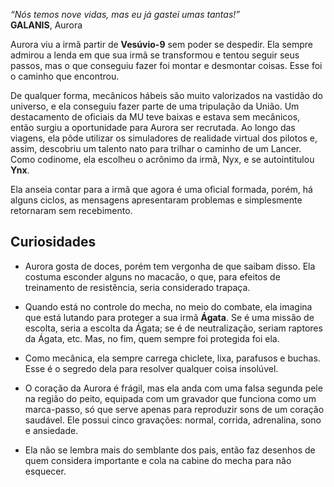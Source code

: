 *“Nós temos nove vidas, mas eu já gastei umas tantas!”* <br>
**GALANIS**, Aurora

Aurora viu a irmã partir de **Vesúvio-9** sem poder se despedir. Ela sempre admirou a lenda em que sua irmã se transformou e tentou seguir seus passos, mas o que conseguiu fazer foi montar e desmontar coisas. Esse foi o caminho que encontrou.

De qualquer forma, mecânicos hábeis são muito valorizados na vastidão do universo, e ela conseguiu fazer parte de uma tripulação da União. Um destacamento de oficiais da MU teve baixas e estava sem mecânicos, então surgiu a oportunidade para Aurora ser recrutada. Ao longo das viagens, ela pôde utilizar os simuladores de realidade virtual dos pilotos e, assim, descobriu um talento nato para trilhar o caminho de um Lancer. Como codinome, ela escolheu o acrônimo da irmã, Nyx, e se autointitulou **Ynx**.

Ela anseia contar para a irmã que agora é uma oficial formada, porém, há alguns ciclos, as mensagens apresentaram problemas e simplesmente retornaram sem recebimento.

## Curiosidades

- Aurora gosta de doces, porém tem vergonha de que saibam disso. Ela costuma esconder alguns no macacão, o que, para efeitos de treinamento de resistência, seria considerado trapaça.

- Quando está no controle do mecha, no meio do combate, ela imagina que está lutando para proteger a sua irmã **Ágata**. Se é uma missão de escolta, seria a escolta da Ágata; se é de neutralização, seriam raptores da Ágata, etc. Mas, no fim, quem sempre foi protegida foi ela.

- Como mecânica, ela sempre carrega chiclete, lixa, parafusos e buchas. Esse é o segredo dela para resolver qualquer coisa insolúvel.

- O coração da Aurora é frágil, mas ela anda com uma falsa segunda pele na região do peito, equipada com um gravador que funciona como um marca-passo, só que serve apenas para reproduzir sons de um coração saudável. Ele possui cinco gravações: normal, corrida, adrenalina, sono e ansiedade.

- Ela não se lembra mais do semblante dos pais, então faz desenhos de quem considera importante e cola na cabine do mecha para não esquecer.